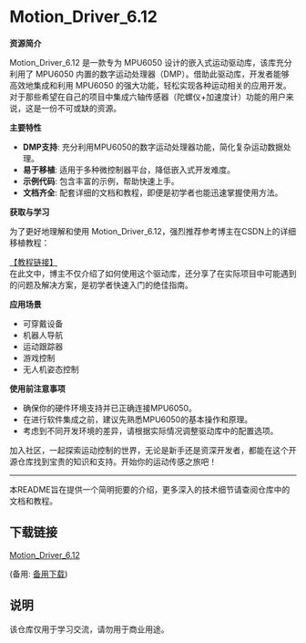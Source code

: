 # Motion_Driver_6.12

**资源简介**

Motion_Driver_6.12 是一款专为 MPU6050 设计的嵌入式运动驱动库，该库充分利用了 MPU6050 内置的数字运动处理器（DMP）。借助此驱动库，开发者能够高效地集成和利用 MPU6050 的强大功能，轻松实现各种运动相关的应用开发。对于那些希望在自己的项目中集成六轴传感器（陀螺仪+加速度计）功能的用户来说，这是一份不可或缺的资源。

**主要特性**

- **DMP支持**: 充分利用MPU6050的数字运动处理器功能，简化复杂运动数据处理。
- **易于移植**: 适用于多种微控制器平台，降低嵌入式开发难度。
- **示例代码**: 包含丰富的示例，帮助快速上手。
- **文档齐全**: 配套详细的文档和教程，即便是初学者也能迅速掌握使用方法。

**获取与学习**

为了更好地理解和使用 Motion_Driver_6.12，强烈推荐参考博主在CSDN上的详细移植教程：

[【教程链接】](https://blog.csdn.net/WalterBrien/article/details/123303182?spm=1001.2014.3001.5502)  
在此文中，博主不仅介绍了如何使用这个驱动库，还分享了在实际项目中可能遇到的问题及解决方案，是初学者快速入门的绝佳指南。

**应用场景**

- 可穿戴设备
- 机器人导航
- 运动跟踪器
- 游戏控制
- 无人机姿态控制

**使用前注意事项**

- 确保你的硬件环境支持并已正确连接MPU6050。
- 在进行软件集成之前，建议先熟悉MPU6050的基本操作和原理。
- 考虑到不同开发环境的差异，请根据实际情况调整驱动库中的配置选项。

加入社区，一起探索运动控制的世界，无论是新手还是资深开发者，都能在这个开源仓库找到宝贵的知识和支持。开始你的运动传感之旅吧！

---

本README旨在提供一个简明扼要的介绍，更多深入的技术细节请查阅仓库中的文档和教程。

## 下载链接
[Motion_Driver_6.12](https://pan.quark.cn/s/cd312782e02b) 

(备用: [备用下载](https://pan.baidu.com/s/1k0KQ-_rK3G2b3c4OTe6qkQ?pwd=5q6v))

## 说明

该仓库仅用于学习交流，请勿用于商业用途。
